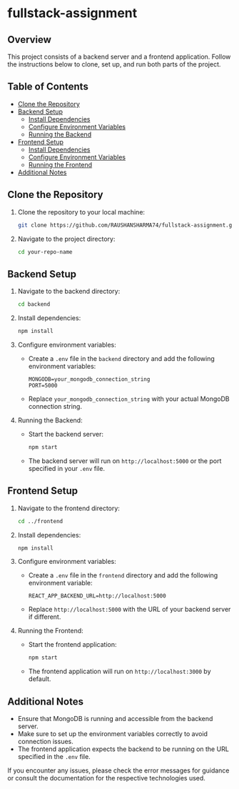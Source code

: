 # fullstack-assignment

## Overview

This project consists of a backend server and a frontend application. Follow the instructions below to clone, set up, and run both parts of the project.

## Table of Contents

- [Clone the Repository](#clone-the-repository)
- [Backend Setup](#backend-setup)
  - [Install Dependencies](#install-dependencies)
  - [Configure Environment Variables](#configure-environment-variables)
  - [Running the Backend](#running-the-backend)
- [Frontend Setup](#frontend-setup)
  - [Install Dependencies](#install-dependencies-1)
  - [Configure Environment Variables](#configure-environment-variables-1)
  - [Running the Frontend](#running-the-frontend)
- [Additional Notes](#additional-notes)

## Clone the Repository

1. Clone the repository to your local machine:

   ```bash
   git clone https://github.com/RAUSHANSHARMA74/fullstack-assignment.git
   ```

2. Navigate to the project directory:

   ```bash
   cd your-repo-name
   ```

## Backend Setup

1. Navigate to the backend directory:

   ```bash
   cd backend
   ```

2. Install dependencies:

   ```bash
   npm install
   ```

3. Configure environment variables:

   - Create a `.env` file in the `backend` directory and add the following environment variables:

     ```env
     MONGODB=your_mongodb_connection_string
     PORT=5000
     ```

   - Replace `your_mongodb_connection_string` with your actual MongoDB connection string.

4. Running the Backend:

   - Start the backend server:

     ```bash
     npm start
     ```

   - The backend server will run on `http://localhost:5000` or the port specified in your `.env` file.

## Frontend Setup

1. Navigate to the frontend directory:

   ```bash
   cd ../frontend
   ```

2. Install dependencies:

   ```bash
   npm install
   ```

3. Configure environment variables:

   - Create a `.env` file in the `frontend` directory and add the following environment variable:

     ```env
     REACT_APP_BACKEND_URL=http://localhost:5000
     ```

   - Replace `http://localhost:5000` with the URL of your backend server if different.

4. Running the Frontend:

   - Start the frontend application:

     ```bash
     npm start
     ```

   - The frontend application will run on `http://localhost:3000` by default.

## Additional Notes

- Ensure that MongoDB is running and accessible from the backend server.
- Make sure to set up the environment variables correctly to avoid connection issues.
- The frontend application expects the backend to be running on the URL specified in the `.env` file.

If you encounter any issues, please check the error messages for guidance or consult the documentation for the respective technologies used.
